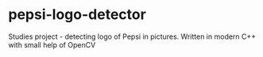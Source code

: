 # pepsi-logo-detector

Studies project - detecting logo of Pepsi in pictures. Written in modern C++ with small help of OpenCV
